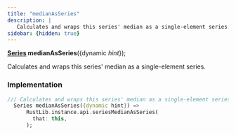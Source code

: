 ```yaml
---
title: "medianAsSeries"
description: |
   Calculates and wraps this series' median as a single-element series.
sidebar: {hidden: true}
---
```

<span class="dart-code"><strong>[Series] medianAsSeries</strong>({<span class="nobr">dynamic <i>hint</i></span>});</span>

 Calculates and wraps this series' median as a single-element series.
### Implementation
```dart
/// Calculates and wraps this series' median as a single-element series.
  Series medianAsSeries({dynamic hint}) =>
      RustLib.instance.api.seriesMedianAsSeries(
        that: this,
      );
```

[Series]: /reference/classes/series